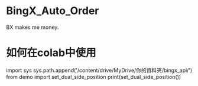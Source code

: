 # BingX_Auto_Order
BX makes me money.

# 如何在colab中使用
import sys
sys.path.append('/content/drive/MyDrive/你的資料夾/bingx_api/')
from demo import set_dual_side_position
print(set_dual_side_position())

